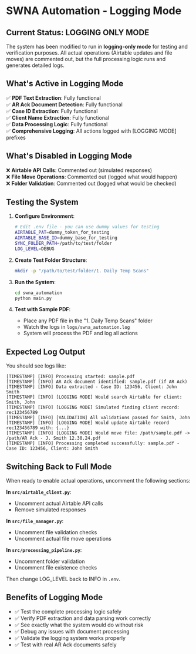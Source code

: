 # SWNA Automation - Logging Mode

## Current Status: LOGGING ONLY MODE

The system has been modified to run in **logging-only mode** for testing and verification purposes. All actual operations (Airtable updates and file moves) are commented out, but the full processing logic runs and generates detailed logs.

## What's Active in Logging Mode

✅ **PDF Text Extraction**: Fully functional  
✅ **AR Ack Document Detection**: Fully functional  
✅ **Case ID Extraction**: Fully functional  
✅ **Client Name Extraction**: Fully functional  
✅ **Data Processing Logic**: Fully functional  
✅ **Comprehensive Logging**: All actions logged with [LOGGING MODE] prefixes  

## What's Disabled in Logging Mode

❌ **Airtable API Calls**: Commented out (simulated responses)  
❌ **File Move Operations**: Commented out (logged what would happen)  
❌ **Folder Validation**: Commented out (logged what would be checked)  

## Testing the System

1. **Configure Environment**:
   ```bash
   # Edit .env file - you can use dummy values for testing
   AIRTABLE_PAT=dummy_token_for_testing
   AIRTABLE_BASE_ID=dummy_base_for_testing
   SYNC_FOLDER_PATH=/path/to/test/folder
   LOG_LEVEL=DEBUG
   ```

2. **Create Test Folder Structure**:
   ```bash
   mkdir -p "/path/to/test/folder/1. Daily Temp Scans"
   ```

3. **Run the System**:
   ```bash
   cd swna_automation
   python main.py
   ```

4. **Test with Sample PDF**:
   - Place any PDF file in the "1. Daily Temp Scans" folder
   - Watch the logs in `logs/swna_automation.log`
   - System will process the PDF and log all actions

## Expected Log Output

You should see logs like:
```
[TIMESTAMP] [INFO] Processing started: sample.pdf
[TIMESTAMP] [INFO] AR Ack document identified: sample.pdf (if AR Ack)
[TIMESTAMP] [INFO] Data extracted - Case ID: 123456, Client: John Smith
[TIMESTAMP] [INFO] [LOGGING MODE] Would search Airtable for client: Smith, John
[TIMESTAMP] [INFO] [LOGGING MODE] Simulated finding client record: rec123456789
[TIMESTAMP] [INFO] [VALIDATION] All validations passed for Smith, John
[TIMESTAMP] [INFO] [LOGGING MODE] Would update Airtable record rec123456789 with: {...}
[TIMESTAMP] [INFO] [LOGGING MODE] Would move file: /path/sample.pdf -> /path/AR Ack - J. Smith 12.30.24.pdf
[TIMESTAMP] [INFO] Processing completed successfully: sample.pdf - Case ID: 123456, Client: John Smith
```

## Switching Back to Full Mode

When ready to enable actual operations, uncomment the following sections:

**In `src/airtable_client.py`**:
- Uncomment actual Airtable API calls
- Remove simulated responses

**In `src/file_manager.py`**:
- Uncomment file validation checks
- Uncomment actual file move operations

**In `src/processing_pipeline.py`**:
- Uncomment folder validation
- Uncomment file existence checks

Then change LOG_LEVEL back to INFO in `.env`.

## Benefits of Logging Mode

- ✅ Test the complete processing logic safely
- ✅ Verify PDF extraction and data parsing work correctly  
- ✅ See exactly what the system would do without risk
- ✅ Debug any issues with document processing
- ✅ Validate the logging system works properly
- ✅ Test with real AR Ack documents safely